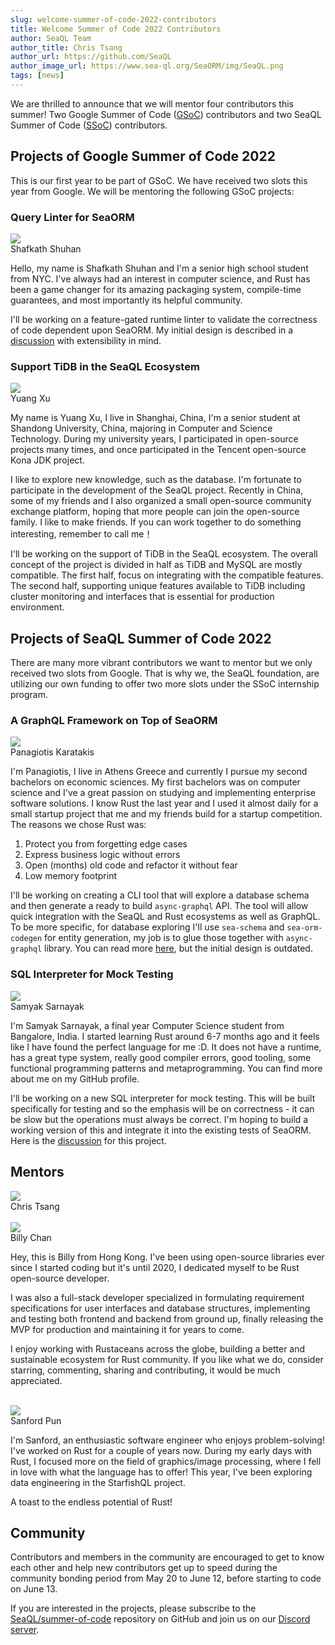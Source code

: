 ```yaml
---
slug: welcome-summer-of-code-2022-contributors
title: Welcome Summer of Code 2022 Contributors
author: SeaQL Team
author_title: Chris Tsang
author_url: https://github.com/SeaQL
author_image_url: https://www.sea-ql.org/SeaORM/img/SeaQL.png
tags: [news]
---
```


We are thrilled to announce that we will mentor four contributors this summer! Two Google Summer of Code ([GSoC](https://summerofcode.withgoogle.com/)) contributors and two SeaQL Summer of Code ([SSoC](https://github.com/SeaQL/summer-of-code)) contributors.

## Projects of Google Summer of Code 2022

This is our first year to be part of GSoC. We have received two slots this year from Google. We will be mentoring the following GSoC projects:

### Query Linter for SeaORM

<div class="row">
    <div class="col col--12 margin-bottom--md">
        <div class="avatar">
            <a class="avatar__photo-link avatar__photo" href="https://github.com/kirawi">
                <img src="https://avatars.githubusercontent.com/u/67773714?v=4" />
            </a>
            <div class="avatar__intro">
                <div class="avatar__name">
                    Shafkath Shuhan
                </div>
            </div>
        </div>
    </div>
</div>

Hello, my name is Shafkath Shuhan and I'm a senior high school student from NYC. I've always had an interest in computer science, and Rust has been a game changer for its amazing packaging system, compile-time guarantees, and most importantly its helpful community.

I'll be working on a feature-gated runtime linter to validate the correctness of code dependent upon SeaORM. My initial design is described in a [discussion](https://github.com/SeaQL/summer-of-code/discussions/13) with extensibility in mind.

### Support TiDB in the SeaQL Ecosystem

<div class="row">
    <div class="col col--12 margin-bottom--md">
        <div class="avatar">
            <a class="avatar__photo-link avatar__photo" href="https://github.com/itwaiX">
                <img src="https://avatars.githubusercontent.com/u/44227947?v=4" />
            </a>
            <div class="avatar__intro">
                <div class="avatar__name">
                    Yuang Xu
                </div>
            </div>
        </div>
    </div>
</div>

My name is Yuang Xu, I live in Shanghai, China, I'm a senior student at Shandong University, China, majoring in Computer and Science Technology. During my university years, I participated in open-source projects many times, and once participated in the Tencent open-source Kona JDK project.

I like to explore new knowledge, such as the database. I'm fortunate to participate in the development of the SeaQL project. Recently in China, some of my friends and I also organized a small open-source community exchange platform, hoping that more people can join the open-source family. I like to make friends. If you can work together to do something interesting, remember to call me！

I'll be working on the support of TiDB in the SeaQL ecosystem. The overall concept of the project is divided in half as TiDB and MySQL are mostly compatible. The first half, focus on integrating with the compatible features. The second half, supporting unique features available to TiDB including cluster monitoring and interfaces that is essential for production environment.

## Projects of SeaQL Summer of Code 2022

There are many more vibrant contributors we want to mentor but we only received two slots from Google. That is why we, the SeaQL foundation, are utilizing our own funding to offer two more slots under the SSoC internship program.

### A GraphQL Framework on Top of SeaORM

<div class="row">
    <div class="col col--12 margin-bottom--md">
        <div class="avatar">
            <a class="avatar__photo-link avatar__photo" href="https://github.com/karatakis">
                <img src="https://avatars.githubusercontent.com/u/7329022?v=4" />
            </a>
            <div class="avatar__intro">
                <div class="avatar__name">
                    Panagiotis Karatakis
                </div>
            </div>
        </div>
    </div>
</div>

I'm Panagiotis, I live in Athens Greece and currently I pursue my second bachelors on economic sciences. My first bachelors was on computer science and I've a great passion on studying and implementing enterprise software solutions. I know Rust the last year and I used it almost daily for a small startup project that me and my friends build for a startup competition. The reasons we chose Rust was:

1. Protect you from forgetting edge cases
2. Express business logic without errors
3. Open (months) old code and refactor it without fear
4. Low memory footprint

I'll be working on creating a CLI tool that will explore a database schema and then generate a ready to build `async-graphql` API. The tool will allow quick integration with the SeaQL and Rust ecosystems as well as GraphQL. To be more specific, for database exploring I'll use `sea-schema` and `sea-orm-codegen` for entity generation, my job is to glue those together with `async-graphql` library. You can read more [here](https://github.com/SeaQL/summer-of-code/discussions/12), but the initial design is outdated.

### SQL Interpreter for Mock Testing

<div class="row">
    <div class="col col--12 margin-bottom--md">
        <div class="avatar">
            <a class="avatar__photo-link avatar__photo" href="https://github.com/Samyak2">
                <img src="https://avatars.githubusercontent.com/u/34161949?v=4" />
            </a>
            <div class="avatar__intro">
                <div class="avatar__name">
                    Samyak Sarnayak
                </div>
            </div>
        </div>
    </div>
</div>

I'm Samyak Sarnayak, a final year Computer Science student from Bangalore, India. I started learning Rust around 6-7 months ago and it feels like I have found the perfect language for me :D. It does not have a runtime, has a great type system, really good compiler errors, good tooling, some functional programming patterns and metaprogramming. You can find more about me on my GitHub profile.

I'll be working on a new SQL interpreter for mock testing. This will be built specifically for testing and so the emphasis will be on correctness - it can be slow but the operations must always be correct. I'm hoping to build a working version of this and integrate it into the existing tests of SeaORM. Here is the [discussion](https://github.com/SeaQL/summer-of-code/discussions/11) for this project.

## Mentors

<div class="row">
    <div class="col col--12 margin-bottom--md">
        <div class="avatar">
            <a class="avatar__photo-link avatar__photo" href="https://github.com/tyt2y3">
                <img src="https://avatars.githubusercontent.com/u/1782664?v=4" />
            </a>
            <div class="avatar__intro">
                <div class="avatar__name">
                    Chris Tsang
                </div>
            </div>
        </div>
    </div>
</div>

<br/>

<div class="row">
    <div class="col col--12 margin-bottom--md">
        <div class="avatar">
            <a class="avatar__photo-link avatar__photo" href="https://github.com/billy1624">
                <img src="https://avatars.githubusercontent.com/u/30400950?v=4" />
            </a>
            <div class="avatar__intro">
                <div class="avatar__name">
                    Billy Chan
                </div>
            </div>
        </div>
    </div>
</div>

Hey, this is Billy from Hong Kong. I've been using open-source libraries ever since I started coding but it's until 2020, I dedicated myself to be Rust open-source developer.

I was also a full-stack developer specialized in formulating requirement specifications for user interfaces and database structures, implementing and testing both frontend and backend from ground up, finally releasing the MVP for production and maintaining it for years to come.

I enjoy working with Rustaceans across the globe, building a better and sustainable ecosystem for Rust community. If you like what we do, consider starring, commenting, sharing and contributing, it would be much appreciated.

<br/>

<div class="row">
    <div class="col col--12 margin-bottom--md">
        <div class="avatar">
            <a class="avatar__photo-link avatar__photo" href="https://github.com/shpun817">
                <img src="https://avatars.githubusercontent.com/u/47468266?v=4" />
            </a>
            <div class="avatar__intro">
                <div class="avatar__name">
                    Sanford Pun
                </div>
            </div>
        </div>
    </div>
</div>

I'm Sanford, an enthusiastic software engineer who enjoys problem-solving! I've worked on Rust for a couple of years now. During my early days with Rust, I focused more on the field of graphics/image processing, where I fell in love with what the language has to offer! This year, I've been exploring data engineering in the StarfishQL project.

A toast to the endless potential of Rust!

## Community

Contributors and members in the community are encouraged to get to know each other and help new contributors get up to speed during the community bonding period from May 20 to June 12, before starting to code on June 13.

If you are interested in the projects, please subscribe to the [SeaQL/summer-of-code](https://github.com/SeaQL/summer-of-code) repository on GitHub and join us on our [Discord server](https://discord.com/invite/uCPdDXzbdv).
